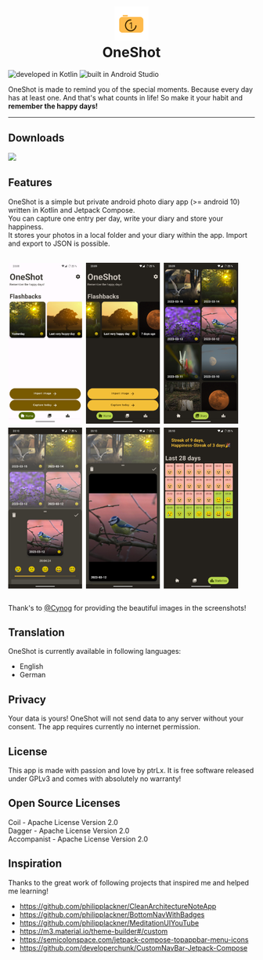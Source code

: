 <h1 align="center">
    <br>
    <img width="70" src="logo/v1/logo_709.svg" alt="App icon" />
    <br>
    OneShot
    <br>
</h1>


<!-- <h1> <img src="logo/v1/logo_709.svg"
  width="128"
  height="128"
  style="float:left;">

# OneShot

</h1>

**Remember the happy days!**

<br>

 -->

![developed in Kotlin](https://img.shields.io/badge/developed%20in-Kotlin-blue.svg) ![built in Android Studio](https://img.shields.io/badge/built%20in-Android%20Studio-green.svg)

OneShot is made to remind you of the special moments. Because every day has at least one. And that's what counts in life! So make it your habit and **remember the happy days!**

---

## Downloads

[<img src="https://gitlab.com/fdroid/artwork/-/raw/master/badge/get-it-on.png" width="200px"></img>](https://f-droid.org/it/packages/de.ptrlx.oneshot/)

## Features

OneShot is a simple but private android photo diary app (>= android 10) written in Kotlin and Jetpack Compose.  
You can capture one entry per day, write your diary and store your happiness.  
It stores your photos in a local folder and your diary within the app. Import and export to JSON is possible.

<br>
<div style="display:flex;">
<img alt="preview 1" src="fastlane/metadata/android/en-US/images/phoneScreenshots/preview_1.jpg" width="30%">
<img style="padding-left: 8px;" alt="preview 2" src="fastlane/metadata/android/en-US/images/phoneScreenshots/preview_2.jpg" width="30%">
<img style="padding-left: 8px;" alt="preview 3" src="fastlane/metadata/android/en-US/images/phoneScreenshots/preview_3.jpg" width="30%">
</div>

<div style="display:flex;  padding-top: 8px;">
<img  alt="preview 1" src="fastlane/metadata/android/en-US/images/phoneScreenshots/preview_4.jpg" width="30%">
<img style="padding-left: 8px;" alt="preview 2" src="fastlane/metadata/android/en-US/images/phoneScreenshots/preview_5.jpg" width="30%">
<img style="padding-left: 8px;" alt="preview 3" src="fastlane/metadata/android/en-US/images/phoneScreenshots/preview_6.jpg" width="30%">
</div>
<br>

Thank's to [@Cynog](https://github.com/Cynog) for providing the beautiful images in the screenshots!

## Translation

OneShot is currently available in following languages:

* English
* German

## Privacy

Your data is yours!
OneShot will not send data to any server without your consent.
The app requires currently no internet permission.

## License

This app is made with passion and love by ptrLx️.
It is free software released under GPLv3 and comes with absolutely no warranty!

## Open Source Licenses

Coil - Apache License Version 2.0  
Dagger - Apache License Version 2.0  
Accompanist - Apache License Version 2.0

## Inspiration

Thanks to the great work of following projects that inspired me and helped me learning!

* <https://github.com/philipplackner/CleanArchitectureNoteApp>
* <https://github.com/philipplackner/BottomNavWithBadges>
* <https://github.com/philipplackner/MeditationUIYouTube>
* <https://m3.material.io/theme-builder#/custom>
* <https://semicolonspace.com/jetpack-compose-topappbar-menu-icons>
* <https://github.com/developerchunk/CustomNavBar-Jetpack-Compose>
